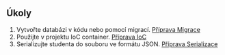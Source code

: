 ﻿## Úkoly

1. Vytvořte databázi v kódu nebo pomocí migrací.  [Příprava Migrace](https://github.com/ekral/FAI/blob/master/AF/Priprava/Test_7_EF_migrace.md)
2. Použijte v projektu IoC container. [Příprava IoC](https://github.com/ekral/FAI/blob/master/AF/Priprava/Test_8_ioc.md)
3. Serializujte studenta do souboru ve formátu JSON. [Příprava Serializace](https://github.com/ekral/FAI/blob/master/AF/Priprava/Test_10_serializace.md)
